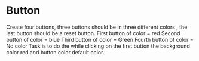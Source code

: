 # Button
Create four buttons, three buttons should be in three different colors , the last button should be a reset button. First button of color = red Second button of color = blue Third button of color = Green Fourth button of color = No color   Task is to do the while clicking on the first button the background color red and button color default color.
